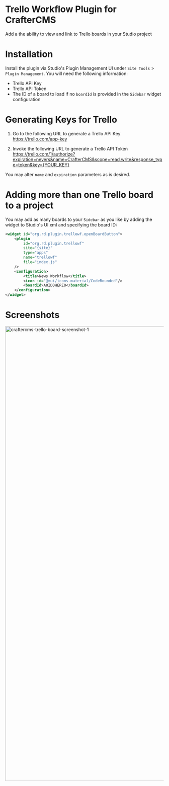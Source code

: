 # Trello Workflow Plugin for CrafterCMS

Add a the ability to view and link to Trello boards in your Studio project

# Installation

Install the plugin via Studio's Plugin Management UI under `Site Tools` > `Plugin Management`.
You will need the following information:
- Trello API Key
- Trello API Token
- The ID of a board to load if no `boardId` is provided in the `Sidebar` widget configuration

# Generating Keys for Trello

1. Go to the following URL to generate a Trello API Key
https://trello.com/app-key

2. Invoke the following URL to generate a Trello API Token
https://trello.com/1/authorize?expiration=nevers&name=CrafterCMS&scope=read,write&response_type=token&key={YOUR_KEY}

You may alter `name` and `expiration` parameters as is desired.

# Adding more than one Trello board to a project
You may add as many boards to your `Sidebar` as you like by adding the widget to Studio's UI.xml and specifying the board ID:
```xml
<widget id="org.rd.plugin.trellowf.openBoardButton">
    <plugin
        id="org.rd.plugin.trellowf"
        site="{site}"
        type="apps"
        name="trellowf"
        file="index.js"
    />
    <configuration>
        <title>News Workflow</title> 
        <icon id="@mui/icons-material/CodeRounded"/>
        <boardId>A0ID0HERE0</boardId>
    </configuration>
</widget>
```

# Screenshots
<img width="1446" alt="craftercms-trello-board-screenshot-1" src="https://user-images.githubusercontent.com/169432/198916799-f081ab78-e6ca-4866-9429-4ac746f415df.png">

